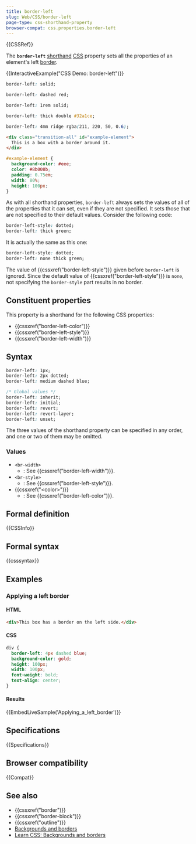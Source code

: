```yaml
---
title: border-left
slug: Web/CSS/border-left
page-type: css-shorthand-property
browser-compat: css.properties.border-left
---
```


{{CSSRef}}

The **`border-left`** [shorthand](/en-US/docs/Web/CSS/Shorthand_properties) [CSS](/en-US/docs/Web/CSS) property sets all the properties of an element's left [border](/en-US/docs/Web/CSS/border).

{{InteractiveExample("CSS Demo: border-left")}}

```css interactive-example-choice
border-left: solid;
```

```css interactive-example-choice
border-left: dashed red;
```

```css interactive-example-choice
border-left: 1rem solid;
```

```css interactive-example-choice
border-left: thick double #32a1ce;
```

```css interactive-example-choice
border-left: 4mm ridge rgba(211, 220, 50, 0.6);
```

```html interactive-example
<div class="transition-all" id="example-element">
  This is a box with a border around it.
</div>
```

```css interactive-example
#example-element {
  background-color: #eee;
  color: #8b008b;
  padding: 0.75em;
  width: 80%;
  height: 100px;
}
```

As with all shorthand properties, `border-left` always sets the values of all of the properties that it can set, even if they are not specified. It sets those that are not specified to their default values. Consider the following code:

```css
border-left-style: dotted;
border-left: thick green;
```

It is actually the same as this one:

```css
border-left-style: dotted;
border-left: none thick green;
```

The value of {{cssxref("border-left-style")}} given before `border-left` is ignored. Since the default value of {{cssxref("border-left-style")}} is `none`, not specifying the `border-style` part results in no border.

## Constituent properties

This property is a shorthand for the following CSS properties:

- {{cssxref("border-left-color")}}
- {{cssxref("border-left-style")}}
- {{cssxref("border-left-width")}}

## Syntax

```css
border-left: 1px;
border-left: 2px dotted;
border-left: medium dashed blue;

/* Global values */
border-left: inherit;
border-left: initial;
border-left: revert;
border-left: revert-layer;
border-left: unset;
```

The three values of the shorthand property can be specified in any order, and one or two of them may be omitted.

### Values

- `<br-width>`
  - : See {{cssxref("border-left-width")}}.
- `<br-style>`
  - : See {{cssxref("border-left-style")}}.
- {{cssxref("&lt;color&gt;")}}
  - : See {{cssxref("border-left-color")}}.

## Formal definition

{{CSSInfo}}

## Formal syntax

{{csssyntax}}

## Examples

### Applying a left border

#### HTML

```html
<div>This box has a border on the left side.</div>
```

#### CSS

```css
div {
  border-left: 4px dashed blue;
  background-color: gold;
  height: 100px;
  width: 100px;
  font-weight: bold;
  text-align: center;
}
```

#### Results

{{EmbedLiveSample('Applying_a_left_border')}}

## Specifications

{{Specifications}}

## Browser compatibility

{{Compat}}

## See also

- {{cssxref("border")}}
- {{cssxref("border-block")}}
- {{cssxref("outline")}}
- [Backgrounds and borders](/en-US/docs/Web/CSS/CSS_backgrounds_and_borders)
- [Learn CSS: Backgrounds and borders](/en-US/docs/Learn_web_development/Core/Styling_basics/Backgrounds_and_borders)
